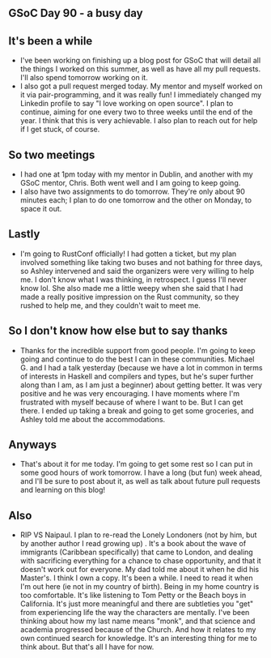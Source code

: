 ## GSoC Day 90 - a busy day

## It's been a while
- I've been working on finishing up a blog post for GSoC that will detail all the things I worked on this summer,
  as well as have all my pull requests. I'll also spend tomorrow working on it.
- I also got a pull request merged today. My mentor and myself worked on it via pair-programming, and it was really
  fun! I immediately changed my Linkedin profile to say "I love working on open source". I plan to continue, aiming
  for one every two to three weeks until the end of the year. I think that this is very achievable. I also plan to
  reach out for help if I get stuck, of course.

## So two meetings
- I had one at 1pm today with my mentor in Dublin, and another with my GSoC mentor, Chris. Both went well and I am
  going to keep going. 
- I also have two assignments to do tomorrow. They're only about 90 minutes each; I plan to do one tomorrow and the
  other on Monday, to space it out.
  
## Lastly
- I'm going to RustConf officially! I had gotten a ticket, but my plan involved something like taking two buses and
  not bathing for three days, so Ashley intervened and said the organizers were very willing to help me.
  I don't know what I was thinking, in retrospect. I guess I'll never know lol.
  She also made me a little weepy when she said that I had made a really positive impression on the Rust community,
  so they rushed to help me, and they couldn't wait to meet me.
  
## So I don't know how else but to say thanks
- Thanks for the incredible support from good people. I'm going to keep going and continue to do the best I can in these
  communities. Michael G. and I had a talk yesterday (because we have a lot in common in terms of interests in Haskell and
  compilers and types, but he's super further along than I am, as I am just a beginner) about getting better. It was very
  positive and he was very encouraging. I have moments where I'm frustrated with myself because of where I want to be.
  But I can get there. I ended up taking a break and going to get some groceries, and Ashley told me about the accommodations.
  
## Anyways
- That's about it for me today. I'm going to get some rest so I can put in some good hours of work tomorrow.
  I have a long (but fun) week ahead, and I'll be sure to post about it, as well as talk about future pull requests
  and learning on this blog!
  
## Also
- RIP VS Naipaul. I plan to re-read the Lonely Londoners (not by him, but by another author I read growing up)
. It's a book about the wave of immigrants (Caribbean specifically)
  that came to London, and dealing with sacrificing everything for a chance to chase opportunity, and that it doesn't work
  out for everyone. My dad told me about it when he did his Master's. I think I own a copy. It's been a while.
  I need to read it when I'm out here (ie not in my country of birth). Being in my home country is too comfortable.
  It's like listening to Tom Petty or the Beach boys
  in California. It's just more meaningful and there are subtleties you "get" from experiencing life the way the characters
  are mentally.
  I've been thinking about how my last name means "monk", and that science and academia progressed because of the Church.
  And how it relates to my own continued search for knowledge. It's an interesting thing for me to think about. But that's
  all I have for now.
  
